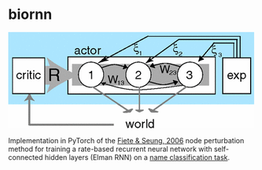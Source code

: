 # biornn

![alt text](resources/fiete&seung2006.png "fiete&seung2006")

Implementation in PyTorch of the [Fiete & Seung, 2006](https://journals.aps.org/prl/abstract/10.1103/PhysRevLett.97.048104) node perturbation method for training a rate-based recurrent neural network with self-connected hidden layers (Elman RNN) on a [name classification task](https://pytorch.org/tutorials/intermediate/char_rnn_classification_tutorial.html).

